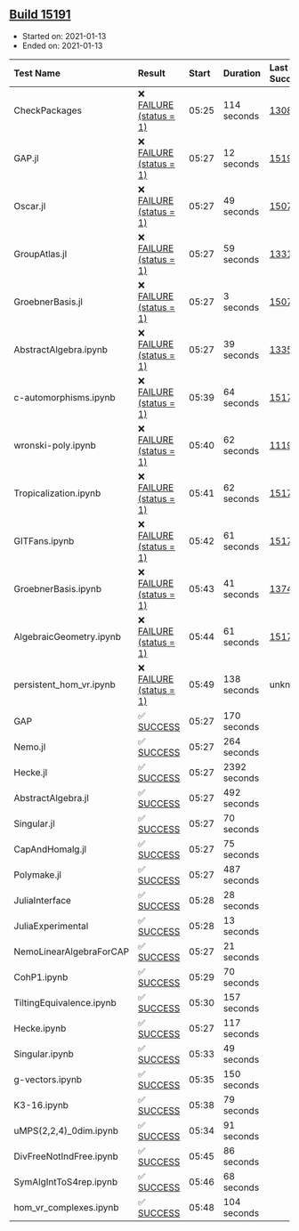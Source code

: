 ## [Build 15191](https://oscarci.mathematik.uni-kl.de/job/oscar/15191/)

* Started on: 2021-01-13
* Ended on: 2021-01-13

| Test Name    | Result | Start | Duration | Last Success | First Failure |
|:-------------|:-------|:------|:---------|:-------------|:--------------|
| CheckPackages | ❌ [FAILURE (status = 1)](https://oscarci.mathematik.uni-kl.de/job/oscar/15191/artifact/logs/build-15191/CheckPackages.log) | 05:25 | 114 seconds | [13085](https://oscarci.mathematik.uni-kl.de/job/oscar/13085/) | [13086](https://oscarci.mathematik.uni-kl.de/job/oscar/13086/) |
| GAP.jl | ❌ [FAILURE (status = 1)](https://oscarci.mathematik.uni-kl.de/job/oscar/15191/artifact/logs/build-15191/GAP.jl.log) | 05:27 | 12 seconds | [15190](https://oscarci.mathematik.uni-kl.de/job/oscar/15190/) | [15191](https://oscarci.mathematik.uni-kl.de/job/oscar/15191/) |
| Oscar.jl | ❌ [FAILURE (status = 1)](https://oscarci.mathematik.uni-kl.de/job/oscar/15191/artifact/logs/build-15191/Oscar.jl.log) | 05:27 | 49 seconds | [15079](https://oscarci.mathematik.uni-kl.de/job/oscar/15079/) | [15080](https://oscarci.mathematik.uni-kl.de/job/oscar/15080/) |
| GroupAtlas.jl | ❌ [FAILURE (status = 1)](https://oscarci.mathematik.uni-kl.de/job/oscar/15191/artifact/logs/build-15191/GroupAtlas.jl.log) | 05:27 | 59 seconds | [13311](https://oscarci.mathematik.uni-kl.de/job/oscar/13311/) | [13312](https://oscarci.mathematik.uni-kl.de/job/oscar/13312/) |
| GroebnerBasis.jl | ❌ [FAILURE (status = 1)](https://oscarci.mathematik.uni-kl.de/job/oscar/15191/artifact/logs/build-15191/GroebnerBasis.jl.log) | 05:27 | 3 seconds | [15079](https://oscarci.mathematik.uni-kl.de/job/oscar/15079/) | [15080](https://oscarci.mathematik.uni-kl.de/job/oscar/15080/) |
| AbstractAlgebra.ipynb | ❌ [FAILURE (status = 1)](https://oscarci.mathematik.uni-kl.de/job/oscar/15191/artifact/logs/build-15191/AbstractAlgebra.ipynb.log) | 05:27 | 39 seconds | [13355](https://oscarci.mathematik.uni-kl.de/job/oscar/13355/) | [13356](https://oscarci.mathematik.uni-kl.de/job/oscar/13356/) |
| c-automorphisms.ipynb | ❌ [FAILURE (status = 1)](https://oscarci.mathematik.uni-kl.de/job/oscar/15191/artifact/logs/build-15191/c-automorphisms.ipynb.log) | 05:39 | 64 seconds | [15177](https://oscarci.mathematik.uni-kl.de/job/oscar/15177/) | [15180](https://oscarci.mathematik.uni-kl.de/job/oscar/15180/) |
| wronski-poly.ipynb | ❌ [FAILURE (status = 1)](https://oscarci.mathematik.uni-kl.de/job/oscar/15191/artifact/logs/build-15191/wronski-poly.ipynb.log) | 05:40 | 62 seconds | [11192](https://oscarci.mathematik.uni-kl.de/job/oscar/11192/) | [11193](https://oscarci.mathematik.uni-kl.de/job/oscar/11193/) |
| Tropicalization.ipynb | ❌ [FAILURE (status = 1)](https://oscarci.mathematik.uni-kl.de/job/oscar/15191/artifact/logs/build-15191/Tropicalization.ipynb.log) | 05:41 | 62 seconds | [15176](https://oscarci.mathematik.uni-kl.de/job/oscar/15176/) | [15177](https://oscarci.mathematik.uni-kl.de/job/oscar/15177/) |
| GITFans.ipynb | ❌ [FAILURE (status = 1)](https://oscarci.mathematik.uni-kl.de/job/oscar/15191/artifact/logs/build-15191/GITFans.ipynb.log) | 05:42 | 61 seconds | [15177](https://oscarci.mathematik.uni-kl.de/job/oscar/15177/) | [15180](https://oscarci.mathematik.uni-kl.de/job/oscar/15180/) |
| GroebnerBasis.ipynb | ❌ [FAILURE (status = 1)](https://oscarci.mathematik.uni-kl.de/job/oscar/15191/artifact/logs/build-15191/GroebnerBasis.ipynb.log) | 05:43 | 41 seconds | [13748](https://oscarci.mathematik.uni-kl.de/job/oscar/13748/) | [13749](https://oscarci.mathematik.uni-kl.de/job/oscar/13749/) |
| AlgebraicGeometry.ipynb | ❌ [FAILURE (status = 1)](https://oscarci.mathematik.uni-kl.de/job/oscar/15191/artifact/logs/build-15191/AlgebraicGeometry.ipynb.log) | 05:44 | 61 seconds | [15177](https://oscarci.mathematik.uni-kl.de/job/oscar/15177/) | [15180](https://oscarci.mathematik.uni-kl.de/job/oscar/15180/) |
| persistent_hom_vr.ipynb | ❌ [FAILURE (status = 1)](https://oscarci.mathematik.uni-kl.de/job/oscar/15191/artifact/logs/build-15191/persistent_hom_vr.ipynb.log) | 05:49 | 138 seconds | unknown | unknown |
| GAP | ✅ [SUCCESS](https://oscarci.mathematik.uni-kl.de/job/oscar/15191/artifact/logs/build-15191/GAP.log) | 05:27 | 170 seconds |  |  |
| Nemo.jl | ✅ [SUCCESS](https://oscarci.mathematik.uni-kl.de/job/oscar/15191/artifact/logs/build-15191/Nemo.jl.log) | 05:27 | 264 seconds |  |  |
| Hecke.jl | ✅ [SUCCESS](https://oscarci.mathematik.uni-kl.de/job/oscar/15191/artifact/logs/build-15191/Hecke.jl.log) | 05:27 | 2392 seconds |  |  |
| AbstractAlgebra.jl | ✅ [SUCCESS](https://oscarci.mathematik.uni-kl.de/job/oscar/15191/artifact/logs/build-15191/AbstractAlgebra.jl.log) | 05:27 | 492 seconds |  |  |
| Singular.jl | ✅ [SUCCESS](https://oscarci.mathematik.uni-kl.de/job/oscar/15191/artifact/logs/build-15191/Singular.jl.log) | 05:27 | 70 seconds |  |  |
| CapAndHomalg.jl | ✅ [SUCCESS](https://oscarci.mathematik.uni-kl.de/job/oscar/15191/artifact/logs/build-15191/CapAndHomalg.jl.log) | 05:27 | 75 seconds |  |  |
| Polymake.jl | ✅ [SUCCESS](https://oscarci.mathematik.uni-kl.de/job/oscar/15191/artifact/logs/build-15191/Polymake.jl.log) | 05:27 | 487 seconds |  |  |
| JuliaInterface | ✅ [SUCCESS](https://oscarci.mathematik.uni-kl.de/job/oscar/15191/artifact/logs/build-15191/JuliaInterface.log) | 05:28 | 28 seconds |  |  |
| JuliaExperimental | ✅ [SUCCESS](https://oscarci.mathematik.uni-kl.de/job/oscar/15191/artifact/logs/build-15191/JuliaExperimental.log) | 05:28 | 13 seconds |  |  |
| NemoLinearAlgebraForCAP | ✅ [SUCCESS](https://oscarci.mathematik.uni-kl.de/job/oscar/15191/artifact/logs/build-15191/NemoLinearAlgebraForCAP.log) | 05:27 | 21 seconds |  |  |
| CohP1.ipynb | ✅ [SUCCESS](https://oscarci.mathematik.uni-kl.de/job/oscar/15191/artifact/logs/build-15191/CohP1.ipynb.log) | 05:29 | 70 seconds |  |  |
| TiltingEquivalence.ipynb | ✅ [SUCCESS](https://oscarci.mathematik.uni-kl.de/job/oscar/15191/artifact/logs/build-15191/TiltingEquivalence.ipynb.log) | 05:30 | 157 seconds |  |  |
| Hecke.ipynb | ✅ [SUCCESS](https://oscarci.mathematik.uni-kl.de/job/oscar/15191/artifact/logs/build-15191/Hecke.ipynb.log) | 05:27 | 117 seconds |  |  |
| Singular.ipynb | ✅ [SUCCESS](https://oscarci.mathematik.uni-kl.de/job/oscar/15191/artifact/logs/build-15191/Singular.ipynb.log) | 05:33 | 49 seconds |  |  |
| g-vectors.ipynb | ✅ [SUCCESS](https://oscarci.mathematik.uni-kl.de/job/oscar/15191/artifact/logs/build-15191/g-vectors.ipynb.log) | 05:35 | 150 seconds |  |  |
| K3-16.ipynb | ✅ [SUCCESS](https://oscarci.mathematik.uni-kl.de/job/oscar/15191/artifact/logs/build-15191/K3-16.ipynb.log) | 05:38 | 79 seconds |  |  |
| uMPS(2,2,4)_0dim.ipynb | ✅ [SUCCESS](https://oscarci.mathematik.uni-kl.de/job/oscar/15191/artifact/logs/build-15191/uMPS-2-2-4-_0dim.ipynb.log) | 05:34 | 91 seconds |  |  |
| DivFreeNotIndFree.ipynb | ✅ [SUCCESS](https://oscarci.mathematik.uni-kl.de/job/oscar/15191/artifact/logs/build-15191/DivFreeNotIndFree.ipynb.log) | 05:45 | 86 seconds |  |  |
| SymAlgIntToS4rep.ipynb | ✅ [SUCCESS](https://oscarci.mathematik.uni-kl.de/job/oscar/15191/artifact/logs/build-15191/SymAlgIntToS4rep.ipynb.log) | 05:46 | 68 seconds |  |  |
| hom_vr_complexes.ipynb | ✅ [SUCCESS](https://oscarci.mathematik.uni-kl.de/job/oscar/15191/artifact/logs/build-15191/hom_vr_complexes.ipynb.log) | 05:48 | 104 seconds |  |  |
